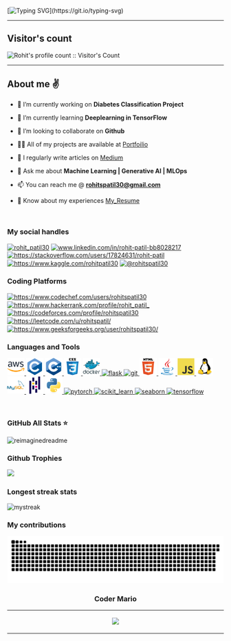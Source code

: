 [![Typing SVG](https://readme-typing-svg.herokuapp.com?font=Nanum+Gothic+Coding&weight=500&size=25&pause=500&center=false&random=false&width=435&lines=Hi+there!+👋;My+name+is+Rohit+;I+am+a+Machine+learning+engineer;I+am+Generative+AI+enthusiast;I+am+a+MLOps++practitioner;and+a+coder!)](https://git.io/typing-svg)     
                          
<hr/>                                  
                                          
<h2>Visitor's count </h2>                           
             
<img src="https://profile-counter.glitch.me/{rohitspatil30}/count.svg" alt="Rohit's profile count :: Visitor's Count" />

<hr/>

<h2>About me ✌️</h2>

- 🔭 I’m currently working on **Diabetes Classification Project**

- 🌱 I’m currently learning **Deeplearning in TensorFlow**

- 👯 I’m looking to collaborate on **Github**
 
- 👨‍💻 All of my projects are available at [Portfoilio](https://personal-portfolio-azk9guh27-rohitspatil30s-projects.vercel.app/)

- 📝 I regularly write articles on [Medium](https://medium.com/@rohitspatil30)

- 💬 Ask me about **Machine Learning | Generative AI | MLOps**

- 📫 You can reach me @ **rohitspatil30@gmail.com**

- 📄 Know about my experiences [My_Resume](https://github.com/rohitspatil30/Resume/blob/main/Resume_Rohit_Patil.pdf)
<br/>

<h3 align="left">My social handles </h3>
<p align="left">
<a href="https://twitter.com/rohit_patil30" target="blank"><img align="center" src="https://raw.githubusercontent.com/rahuldkjain/github-profile-readme-generator/master/src/images/icons/Social/twitter.svg" alt="rohit_patil30" height="30" width="40" /></a>
<a href="https://linkedin.com/in/www.linkedin.com/in/rohit-patil-bb8028217" target="blank"><img align="center" src="https://raw.githubusercontent.com/rahuldkjain/github-profile-readme-generator/master/src/images/icons/Social/linked-in-alt.svg" alt="www.linkedin.com/in/rohit-patil-bb8028217" height="30" width="40" /></a>
<a href="https://stackoverflow.com/users/https://stackoverflow.com/users/17824631/rohit-patil" target="blank"><img align="center" src="https://raw.githubusercontent.com/rahuldkjain/github-profile-readme-generator/master/src/images/icons/Social/stack-overflow.svg" alt="https://stackoverflow.com/users/17824631/rohit-patil" height="30" width="40" /></a>
<a href="https://kaggle.com/https://www.kaggle.com/rohitpatil30" target="blank"><img align="center" src="https://raw.githubusercontent.com/rahuldkjain/github-profile-readme-generator/master/src/images/icons/Social/kaggle.svg" alt="https://www.kaggle.com/rohitpatil30" height="30" width="40" /></a>
<a href="https://medium.com/@rohitspatil30" target="blank"><img align="center" src="https://raw.githubusercontent.com/rahuldkjain/github-profile-readme-generator/master/src/images/icons/Social/medium.svg" alt="@rohitspatil30" height="30" width="40" /></a>
<br/>


<h3 align="left">Coding Platforms </h3>
<p align="left">
<a href="https://www.codechef.com/users/https://www.codechef.com/users/rohitspatil30" target="blank"><img align="center" src="https://cdn.jsdelivr.net/npm/simple-icons@3.1.0/icons/codechef.svg" alt="https://www.codechef.com/users/rohitspatil30" height="30" width="40" /></a>
<a href="https://www.hackerrank.com/https://www.hackerrank.com/profile/rohit_patil_" target="blank"><img align="center" src="https://raw.githubusercontent.com/rahuldkjain/github-profile-readme-generator/master/src/images/icons/Social/hackerrank.svg" alt="https://www.hackerrank.com/profile/rohit_patil_" height="30" width="40" /></a>
<a href="https://codeforces.com/profile/https://codeforces.com/profile/rohitspatil30" target="blank"><img align="center" src="https://raw.githubusercontent.com/rahuldkjain/github-profile-readme-generator/master/src/images/icons/Social/codeforces.svg" alt="https://codeforces.com/profile/rohitspatil30" height="30" width="40" /></a>
<a href="https://www.leetcode.com/https://leetcode.com/u/rohitspatil/" target="blank"><img align="center" src="https://raw.githubusercontent.com/rahuldkjain/github-profile-readme-generator/master/src/images/icons/Social/leet-code.svg" alt="https://leetcode.com/u/rohitspatil/" height="30" width="40" /></a>
<a href="https://auth.geeksforgeeks.org/user/https://www.geeksforgeeks.org/user/rohitspatil30/" target="blank"><img align="center" src="https://raw.githubusercontent.com/rahuldkjain/github-profile-readme-generator/master/src/images/icons/Social/geeks-for-geeks.svg" alt="https://www.geeksforgeeks.org/user/rohitspatil30/" height="30" width="40" /></a>
</p>
<h3 align="left">Languages and Tools </h3>
<p align="left"> <a href="https://aws.amazon.com" target="_blank" rel="noreferrer"> <img src="https://raw.githubusercontent.com/devicons/devicon/master/icons/amazonwebservices/amazonwebservices-original-wordmark.svg" alt="aws" width="40" height="40"/> </a> <a href="https://www.cprogramming.com/" target="_blank" rel="noreferrer"> <img src="https://raw.githubusercontent.com/devicons/devicon/master/icons/c/c-original.svg" alt="c" width="40" height="40"/> </a> <a href="https://www.w3schools.com/cpp/" target="_blank" rel="noreferrer"> <img src="https://raw.githubusercontent.com/devicons/devicon/master/icons/cplusplus/cplusplus-original.svg" alt="cplusplus" width="40" height="40"/> </a> <a href="https://www.w3schools.com/css/" target="_blank" rel="noreferrer"> <img src="https://raw.githubusercontent.com/devicons/devicon/master/icons/css3/css3-original-wordmark.svg" alt="css3" width="40" height="40"/> </a> <a href="https://www.docker.com/" target="_blank" rel="noreferrer"> <img src="https://raw.githubusercontent.com/devicons/devicon/master/icons/docker/docker-original-wordmark.svg" alt="docker" width="40" height="40"/> </a> <a href="https://flask.palletsprojects.com/" target="_blank" rel="noreferrer"> <img src="https://www.vectorlogo.zone/logos/pocoo_flask/pocoo_flask-icon.svg" alt="flask" width="40" height="40"/> </a> <a href="https://git-scm.com/" target="_blank" rel="noreferrer"> <img src="https://www.vectorlogo.zone/logos/git-scm/git-scm-icon.svg" alt="git" width="40" height="40"/> </a> <a href="https://www.w3.org/html/" target="_blank" rel="noreferrer"> <img src="https://raw.githubusercontent.com/devicons/devicon/master/icons/html5/html5-original-wordmark.svg" alt="html5" width="40" height="40"/> </a> <a href="https://www.java.com" target="_blank" rel="noreferrer"> <img src="https://raw.githubusercontent.com/devicons/devicon/master/icons/java/java-original.svg" alt="java" width="40" height="40"/> </a> <a href="https://developer.mozilla.org/en-US/docs/Web/JavaScript" target="_blank" rel="noreferrer"> <img src="https://raw.githubusercontent.com/devicons/devicon/master/icons/javascript/javascript-original.svg" alt="javascript" width="40" height="40"/> </a> <a href="https://www.linux.org/" target="_blank" rel="noreferrer"> <img src="https://raw.githubusercontent.com/devicons/devicon/master/icons/linux/linux-original.svg" alt="linux" width="40" height="40"/> </a> <a href="https://www.mysql.com/" target="_blank" rel="noreferrer"> <img src="https://raw.githubusercontent.com/devicons/devicon/master/icons/mysql/mysql-original-wordmark.svg" alt="mysql" width="40" height="40"/> </a> <a href="https://pandas.pydata.org/" target="_blank" rel="noreferrer"> <img src="https://raw.githubusercontent.com/devicons/devicon/2ae2a900d2f041da66e950e4d48052658d850630/icons/pandas/pandas-original.svg" alt="pandas" width="40" height="40"/> </a> <a href="https://www.python.org" target="_blank" rel="noreferrer"> <img src="https://raw.githubusercontent.com/devicons/devicon/master/icons/python/python-original.svg" alt="python" width="40" height="40"/> </a> <a href="https://pytorch.org/" target="_blank" rel="noreferrer"> <img src="https://www.vectorlogo.zone/logos/pytorch/pytorch-icon.svg" alt="pytorch" width="40" height="40"/> </a> <a href="https://scikit-learn.org/" target="_blank" rel="noreferrer"> <img src="https://upload.wikimedia.org/wikipedia/commons/0/05/Scikit_learn_logo_small.svg" alt="scikit_learn" width="40" height="40"/> </a> <a href="https://seaborn.pydata.org/" target="_blank" rel="noreferrer"> <img src="https://seaborn.pydata.org/_images/logo-mark-lightbg.svg" alt="seaborn" width="40" height="40"/> </a> <a href="https://www.tensorflow.org" target="_blank" rel="noreferrer"> <img src="https://www.vectorlogo.zone/logos/tensorflow/tensorflow-icon.svg" alt="tensorflow" width="40" height="40"/> </a> </p>
<br/>

<h3 align="left">GitHub All Stats ⭐</h3>
<img src="https://myreadme.vercel.app/api/embed/rohitspatil30?panels=userstatistics,toprepositories,toplanguages,commitgraph" alt="reimaginedreadme" />
<h3 align="left">Github Trophies </h3>
<img src="https://github-profile-trophy.vercel.app/?username=rohitspatil30&theme=juicyfresh&no-bg=true" />
<h3 align="left">Longest streak stats </h3>
<img src="https://github-readme-streak-stats.herokuapp.com/?user=rohitspatil30&theme=tokyonight" alt="mystreak"/>
<br/>

<h3 align="left"> My contributions </h3>

</div>
  <picture>
  <source media="(prefers-color-scheme: dark)" srcset="https://raw.githubusercontent.com/rohitspatil30/rohitspatil30/output/github-contribution-grid-snake-dark.svg">
  <source media="(prefers-color-scheme: light)" srcset="https://raw.githubusercontent.com/rohitspatil30/rohitspatil30/output/github-contribution-grid-snake.svg">
  <img alt="github contribution grid snake animation" src="https://raw.githubusercontent.com/rohitspatil30/rohitspatil30/output/github-contribution-grid-snake.svg">
</picture>
<br/>
<h3 align="center">Coder Mario
<hr>
<img src="https://user-images.githubusercontent.com/74038190/225813708-98b745f2-7d22-48cf-9150-083f1b00d6c9.gif" width="800">
<hr>



